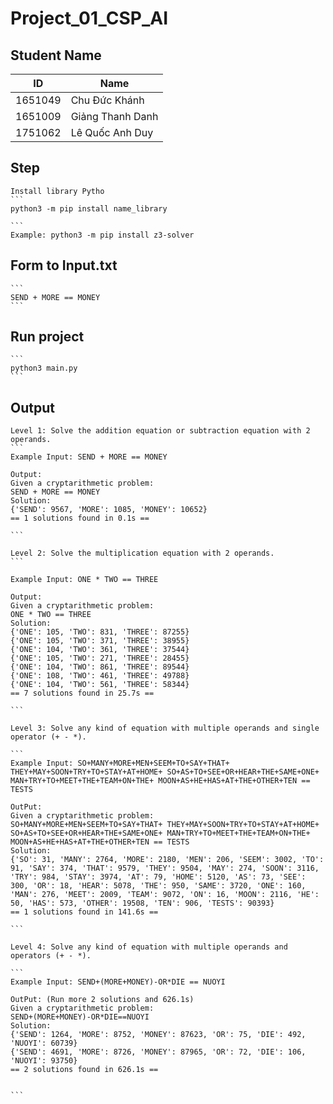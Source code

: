 # Project_01_CSP_AI

## Student Name

| ID  | Name |
| ------------- | ------------- |
| 1651049  | Chu Đức Khánh  |
| 1651009   | Giảng Thanh Danh |
| 1751062   | Lê Quốc Anh Duy|


## Step
    Install library Pytho
    ```
    python3 -m pip install name_library
    
    ```
    Example: python3 -m pip install z3-solver

## Form to Input.txt

    ```
    SEND + MORE == MONEY
    ```

## Run project

    ```
    python3 main.py
    ```

## Output

    Level 1: Solve the addition equation or subtraction equation with 2 operands.
    ```
    Example Input: SEND + MORE == MONEY

    Output: 
    Given a cryptarithmetic problem: 
    SEND + MORE == MONEY
    Solution: 
    {'SEND': 9567, 'MORE': 1085, 'MONEY': 10652}
    == 1 solutions found in 0.1s ==
    
    ```

    Level 2: Solve the multiplication equation with 2 operands.
    ```

    Example Input: ONE * TWO == THREE

    Output:
    Given a cryptarithmetic problem: 
    ONE * TWO == THREE
    Solution: 
    {'ONE': 105, 'TWO': 831, 'THREE': 87255}
    {'ONE': 105, 'TWO': 371, 'THREE': 38955}
    {'ONE': 104, 'TWO': 361, 'THREE': 37544}
    {'ONE': 105, 'TWO': 271, 'THREE': 28455}
    {'ONE': 104, 'TWO': 861, 'THREE': 89544}
    {'ONE': 108, 'TWO': 461, 'THREE': 49788}
    {'ONE': 104, 'TWO': 561, 'THREE': 58344}
    == 7 solutions found in 25.7s ==

    ```

    Level 3: Solve any kind of equation with multiple operands and single operator (+ - *).

    ```
    Example Input: SO+MANY+MORE+MEN+SEEM+TO+SAY+THAT+ THEY+MAY+SOON+TRY+TO+STAY+AT+HOME+ SO+AS+TO+SEE+OR+HEAR+THE+SAME+ONE+ MAN+TRY+TO+MEET+THE+TEAM+ON+THE+ MOON+AS+HE+HAS+AT+THE+OTHER+TEN == TESTS

    OutPut: 
    Given a cryptarithmetic problem: 
    SO+MANY+MORE+MEN+SEEM+TO+SAY+THAT+ THEY+MAY+SOON+TRY+TO+STAY+AT+HOME+ SO+AS+TO+SEE+OR+HEAR+THE+SAME+ONE+ MAN+TRY+TO+MEET+THE+TEAM+ON+THE+ MOON+AS+HE+HAS+AT+THE+OTHER+TEN == TESTS
    Solution: 
    {'SO': 31, 'MANY': 2764, 'MORE': 2180, 'MEN': 206, 'SEEM': 3002, 'TO': 91, 'SAY': 374, 'THAT': 9579, 'THEY': 9504, 'MAY': 274, 'SOON': 3116, 'TRY': 984, 'STAY': 3974, 'AT': 79, 'HOME': 5120, 'AS': 73, 'SEE': 300, 'OR': 18, 'HEAR': 5078, 'THE': 950, 'SAME': 3720, 'ONE': 160, 'MAN': 276, 'MEET': 2009, 'TEAM': 9072, 'ON': 16, 'MOON': 2116, 'HE': 50, 'HAS': 573, 'OTHER': 19508, 'TEN': 906, 'TESTS': 90393}
    == 1 solutions found in 141.6s ==

    ```

    Level 4: Solve any kind of equation with multiple operands and operators (+ - *).

    ```
    Example Input: SEND+(MORE+MONEY)-OR*DIE == NUOYI

    OutPut: (Run more 2 solutions and 626.1s)
    Given a cryptarithmetic problem: 
    SEND+(MORE+MONEY)-OR*DIE==NUOYI
    Solution: 
    {'SEND': 1264, 'MORE': 8752, 'MONEY': 87623, 'OR': 75, 'DIE': 492, 'NUOYI': 60739}
    {'SEND': 4691, 'MORE': 8726, 'MONEY': 87965, 'OR': 72, 'DIE': 106, 'NUOYI': 93750}
    == 2 solutions found in 626.1s == 
    

    ```

